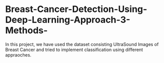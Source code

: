 # Breast-Cancer-Detection-Using-Deep-Learning-Approach-3-Methods-
In this project, we have used the dataset consisting UltraSound Images of Breast Cancer and tried to implement classification using different appraoches.
